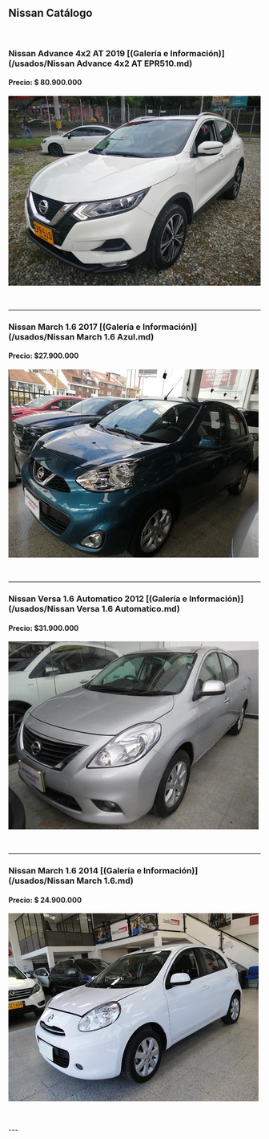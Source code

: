 ## Nissan Catálogo

<p>&nbsp;</p>


### Nissan Advance 4x2 AT 2019 [(Galería e Información)](/usados/Nissan Advance 4x2 AT EPR510.md)
#### Precio: $ 80.900.000

<img src="/usados/images/Nissan Advance 4x2 AT EPR510.jpg?raw=true"/>
<p>&nbsp;</p>

---
### Nissan March 1.6 2017 [(Galería e Información)](/usados/Nissan March 1.6 Azul.md)
#### Precio: $27.900.000

<img src="/usados/images/Nissan March 1.6 - 0.1973.jpg?raw=true"/>
<p>&nbsp;</p>

---
### Nissan Versa 1.6 Automatico 2012 [(Galería e Información)](/usados/Nissan Versa 1.6 Automatico.md)
#### Precio: $31.900.000

<img src="/usados/images/Nissan Versa 1.6 Automatico - 0.0424.jpg?raw=true"/>
<p>&nbsp;</p>

---
### Nissan March 1.6 2014 [(Galería e Información)](/usados/Nissan March 1.6.md)
#### Precio: $ 24.900.000

<img src="/usados/images/Nissan March 1.6 - 0.2307.jpg?raw=true"/>
<p>&nbsp;</p>
---